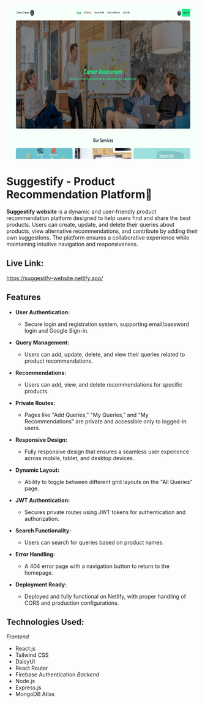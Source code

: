 <div align="center">
  <img height="400" src="https://raw.githubusercontent.com/shahbaz-kamal/career-compass-website/refs/heads/main/src/assets/for_github_banner.jpg"  />
</div>


# Suggestify - Product Recommendation Platform🌟

**Suggestify website** is a dynamic and user-friendly product recommendation platform designed to help users find and share the best products. Users can create, update, and delete their queries about products, view alternative recommendations, and contribute by adding their own suggestions. The platform ensures a collaborative experience while maintaining intuitive navigation and responsiveness.


## Live Link:
https://suggestify-website.netlify.app/








## Features

- **User Authentication:**
  - Secure login and registration system, supporting email/password login and Google Sign-in.

- **Query Management:**
  - Users can add, update, delete, and view their queries related to product recommendations.

- **Recommendations:**
  - Users can add, view, and delete recommendations for specific products.

- **Private Routes:**
  - Pages like "Add Queries," "My Queries," and "My Recommendations" are private and accessible only to logged-in users.

- **Responsive Design:**
  - Fully responsive design that ensures a seamless user experience across mobile, tablet, and desktop devices.

- **Dynamic Layout:**
  - Ability to toggle between different grid layouts on the "All Queries" page.

- **JWT Authentication:**
  - Secures private routes using JWT tokens for authentication and authorization.

- **Search Functionality:**
  - Users can search for queries based on product names.

- **Error Handling:**
  - A 404 error page with a navigation button to return to the homepage.

- **Deployment Ready:**
  - Deployed and fully functional on Netlify, with proper handling of CORS and production configurations.





## Technologies Used:
*Frontend*
- React.js
- Tailwind CSS
- DaisyUI
- React Router
- Firebase Authentication
*Backend*
- Node.js
- Express.js
- MongoDB Atlas


